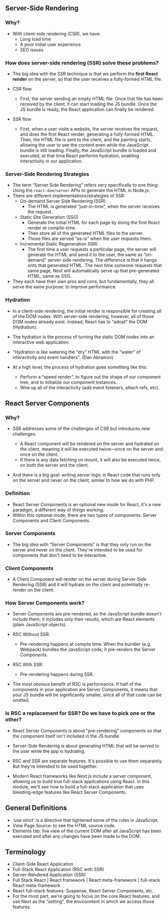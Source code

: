 ## Server-Side Rendering 

### Why?

* With client-side rendering (CSR), we have:
  * Long load time
  * A poor initial user experience
  * SEO issues

### How does server-side rendering (SSR) solve these problems?

* The big idea with the SSR technique is that we perform the **first React render** on the server, so that the user receives a fully-formed HTML file.

* CSR flow
  * First, the server sending an empty HTML file. Once that file has been received by the client, it can start loading the JS bundle. Once the JS bundle is ready, the React application can finally be rendered.

* SSR flow
  * First, when a user visits a website, the server receives the request, and does the first React render, generating a fully-formed HTML. Then, the HTML file is sent to the client, and the painting starts, allowing the user to see the content even while the JavaScript bundle is still loading. Finally, the JavaScript bundle is loaded and executed, at that time React performs hydration, enabling interactivity in our application.

### Server-Side Rendering Strategies

* The term “Server Side Rendering” refers very specifically to one thing: Using the `react-dom/server` APIs to generate the HTML in Node.js.
* There are different implementations/strategies of SSR:
  * On-demand Server Side Rendering (SSR)
    * The HTML is generated “just-in-time”, when the server receives the request.
  * Static Site Generation (SSG)
    * Generate the initial HTML for each page by doing the first React render at compile-time.
    * Then store all of the generated HTML files to the server.
    * Those files are served “as-is” when the user requests them.
  * Incremental Static Regeneration (ISR)
    * The first time a user requests a particular page, the server will generate the HTML and send it to the user, the same as “on-demand” server-side rendering. The difference is that it hangs onto that generated HTML. The next time someone requests that same page, Next will automatically serve up that pre-generated HTML, same as SSG.
* They each have their own pros and cons, but fundamentally, they all serve the same purpose: to improve performance.

### Hydration

* In a client-side rendering, the initial render is responsible for creating all of the DOM nodes. With server-side rendering, however, all of those DOM nodes already exist. Instead, React has to “adopt” the DOM (Hydration).
* The hydration is the process of turning the static DOM nodes into an interactive web application.
* "Hydration is like watering the “dry” HTML with the “water” of interactivity and event handlers". (Dan Abramov)

* At a high level, the process of hydration goes something like this:
  * Perform a “speed render”, to figure out the shape of our component tree, and to initialize our component instances.
  * Wire up all of the interactivity (add event listeners, attach refs, etc).

## React Server Components

### Why?

* SSR addresses some of the challenges of CSR but introduces new challenges.
  * A React component will be rendered on the server and hydrated on the client, meaning it will be executed twice—once on the server and once on the client.
  * If there is any data fetching on mount, it will also be executed twice, on both the server and the client.

* And there is a big goal: writing server logic in React code that runs only on the server and never on the client, similar to how we do with PHP.

### Definition

* React Server Components is an optional new mode for React, it's a new paradigm, a different way of things working.
* Within this optional mode, there are two types of components: Server Components and Client Components.

### Server Components

* The big idea with “Server Components” is that they only run on the server and never on the client. They're intended to be used for components that don't need to be interactive.

### Client Components

* A Client Component will render on the server during Server-Side Rendering (SSR) and it will hydrate on the client and potentially re-render on the client.

### How Server Components work?

* Server Components are pre-rendered, so the JavaScript bundle doesn't include them; it includes only their results, which are React elements (plain JavaScript objects).

* RSC Without SSR:
  * Pre-rendering happens at compile time. When the bundler (e.g. Webpack) bundles the JavaScript code, it pre-renders the Server Components.
* RSC With SSR:
  * Pre-rendering happens during SSR.

* The most obvious benefit of RSC is performance. If half of the components in your application are Server Components, it means that your JS bundle will be significantly smaller, since all of that code can be omitted.

### Is RSC a replacement for SSR? Do we have to pick one or the other?

* React Server Components is about "pre-rendering" components so that the component itself isn't included in the JS bundle
* Server-Side Rendering is about generating HTML that will be served to the user while the app is hydrating.

* RSC and SSR are separate features. It's possible to use them separately. But they're intended to be used together.

* Modern React frameworks like Next.js include a server component, allowing us to build true full-stack applications using React. In this module, we'll see how to build a full-stack application that uses bleeding-edge features like React Server Components.

## General Definitions

* 'use strict' is a directive that tightened some of the rules in JavaScript.
* View Page Source: to see the HTML source code.
* Elements tab: live view of the current DOM after all JavaScript has been executed and after any changes have been made to the DOM.

## Terminology

* Client-Side React Application
* Full-Stack React Application (RSC with SSR)
* Server-Rendered Application (SSR)
* Full Stack React | React framework | React meta-framework | full-stack React meta-framework
* React full-stack features: Suspense, React Server Components, etc.
* For the most part, we're going to focus on the core React features, and use Next as the “setting”, the environment in which we access those features.
